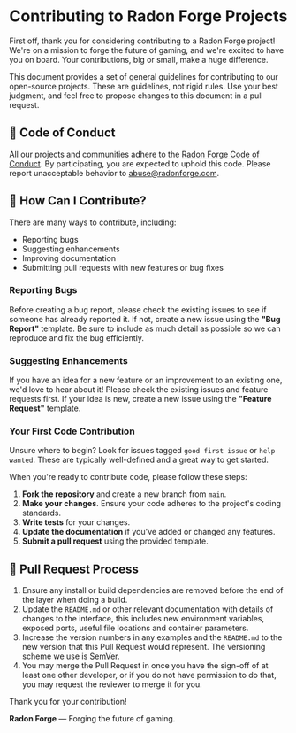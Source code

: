 # Contributing to Radon Forge Projects

First off, thank you for considering contributing to a Radon Forge project! We're on a mission to forge the future of gaming, and we're excited to have you on board. Your contributions, big or small, make a huge difference.

This document provides a set of general guidelines for contributing to our open-source projects. These are guidelines, not rigid rules. Use your best judgment, and feel free to propose changes to this document in a pull request.

## 🤝 Code of Conduct

All our projects and communities adhere to the [Radon Forge Code of Conduct](CODE_OF_CONDUCT.md). By participating, you are expected to uphold this code. Please report unacceptable behavior to [abuse@radonforge.com](mailto:abuse@radonforge.com).

## 🤔 How Can I Contribute?

There are many ways to contribute, including:

- Reporting bugs
- Suggesting enhancements
- Improving documentation
- Submitting pull requests with new features or bug fixes

### Reporting Bugs

Before creating a bug report, please check the existing issues to see if someone has already reported it. If not, create a new issue using the **"Bug Report"** template. Be sure to include as much detail as possible so we can reproduce and fix the bug efficiently.

### Suggesting Enhancements

If you have an idea for a new feature or an improvement to an existing one, we'd love to hear about it! Please check the existing issues and feature requests first. If your idea is new, create a new issue using the **"Feature Request"** template.

### Your First Code Contribution

Unsure where to begin? Look for issues tagged `good first issue` or `help wanted`. These are typically well-defined and a great way to get started.

When you're ready to contribute code, please follow these steps:

1.  **Fork the repository** and create a new branch from `main`.
2.  **Make your changes**. Ensure your code adheres to the project's coding standards.
3.  **Write tests** for your changes.
4.  **Update the documentation** if you've added or changed any features.
5.  **Submit a pull request** using the provided template.

## 🚀 Pull Request Process

1.  Ensure any install or build dependencies are removed before the end of the layer when doing a build.
2.  Update the `README.md` or other relevant documentation with details of changes to the interface, this includes new environment variables, exposed ports, useful file locations and container parameters.
3.  Increase the version numbers in any examples and the `README.md` to the new version that this Pull Request would represent. The versioning scheme we use is [SemVer](http://semver.org/).
4.  You may merge the Pull Request in once you have the sign-off of at least one other developer, or if you do not have permission to do that, you may request the reviewer to merge it for you.

Thank you for your contribution!

**Radon Forge** — Forging the future of gaming.
